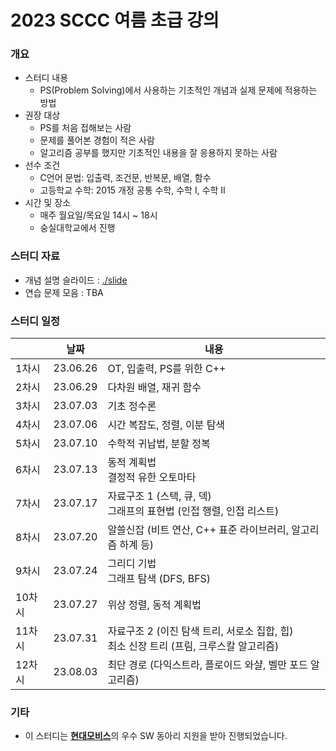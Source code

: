 # 2023 SCCC 여름 초급 강의

### 개요

* 스터디 내용
  * PS(Problem Solving)에서 사용하는 기초적인 개념과 실제 문제에 적용하는 방법
* 권장 대상
  * PS를 처음 접해보는 사람
  * 문제를 풀어본 경험이 적은 사람
  * 알고리즘 공부를 했지만 기초적인 내용을 잘 응용하지 못하는 사람
* 선수 조건
  * C언어 문법: 입출력, 조건문, 반복문, 배열, 함수
  * 고등학교 수학: 2015 개정 공통 수학, 수학 I, 수학 II
* 시간 및 장소
  * 매주 월요일/목요일 14시 ~ 18시
  * 숭실대학교에서 진행

### 스터디 자료

* 개념 설명 슬라이드 : [./slide](./slide)
* 연습 문제 모음 : TBA

### 스터디 일정

|        | 날짜     | 내용                                                         |
| ------ | -------- | ------------------------------------------------------------ |
| 1차시  | 23.06.26 | OT, 입출력, PS를 위한 C++                                    |
| 2차시  | 23.06.29 | 다차원 배열, 재귀 함수                                       |
| 3차시  | 23.07.03 | 기초 정수론                                                  |
| 4차시  | 23.07.06 | 시간 복잡도, 정렬, 이분 탐색                                 |
| 5차시  | 23.07.10 | 수학적 귀납법, 분할 정복                                     |
| 6차시  | 23.07.13 | 동적 계획법<br />결정적 유한 오토마타                        |
| 7차시  | 23.07.17 | 자료구조 1 (스택, 큐, 덱)<br />그래프의 표현법 (인접 행렬, 인접 리스트) |
| 8차시  | 23.07.20 | 알쓸신잡 (비트 연산, C++ 표준 라이브러리, 알고리즘 하계 등)  |
| 9차시  | 23.07.24 | 그리디 기법<br />그래프 탐색 (DFS, BFS)                      |
| 10차시 | 23.07.27 | 위상 정렬, 동적 계획법                                       |
| 11차시 | 23.07.31 | 자료구조 2 (이진 탐색 트리, 서로소 집합, 힙)<br />최소 신장 트리 (프림, 크루스칼 알고리즘) |
| 12차시 | 23.08.03 | 최단 경로 (다익스트라, 플로이드 와샬, 벨만 포드 알고리즘)    |

### 기타

* 이 스터디는 [**현대모비스**](https://www.mobis.co.kr/kr/index.do)의 우수 SW 동아리 지원을 받아 진행되었습니다.

